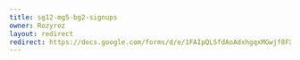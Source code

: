 ```yaml
---
title: sg12-mg5-bg2-signups
owner: Rozyroz
layout: redirect
redirect: https://docs.google.com/forms/d/e/1FAIpQLSfdAoAdxhgqxMGwjf8FXfRFDJmUZh-sy09bjeTsDpDIVQYjug/viewform
---
```

